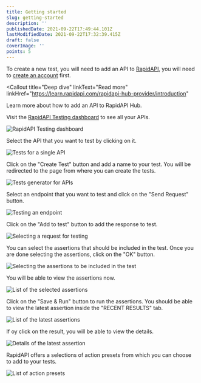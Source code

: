 ```yaml
---
title: Getting started
slug: getting-started
description: ''
publishedDate: 2021-09-22T17:49:44.101Z
lastModifiedDate: 2021-09-22T17:32:39.415Z
draft: false
coverImage: ''
points: 5
---
```


To create a new test, you will need to add an API to [RapidAPI](https://RapidAPI.com/hub?utm_source=learn.RapidAPI.com&utm_medium=DevRel&utm_campaign=DevRel), you will need to [create an account](https://RapidAPI.com/auth/sign-up?utm_source=learn.RapidAPI.com&utm_medium=DevRel&utm_campaign=DevRel) first.

<Callout
  title="Deep dive"
  linkText="Read more"
  linkHref="https://learn.rapidapi.com/rapidapi-hub-provider/introduction"
>
  Learn more about how to add an API to RapidAPI Hub.
</Callout>

Visit the [RapidAPI Testing dashboard](https://rapidapi.com/testing) to see all your APIs.

![RapidAPI Testing dashboard](https://raw.githubusercontent.com/RapidAPI/DevRel-Stack-Data/dev/learn/courses/rapidapi-testing/images/image1.png)

Select the API that you want to test by clicking on it.

![Tests for a single API](https://raw.githubusercontent.com/RapidAPI/DevRel-Stack-Data/dev/learn/courses/rapidapi-testing/images/image2.png)

Click on the "Create Test" button and add a name to your test. You will be redirected to the page from where you can create the tests.

![Tests generator for APIs](https://raw.githubusercontent.com/RapidAPI/DevRel-Stack-Data/dev/learn/courses/rapidapi-testing/images/image3.png)

Select an endpoint that you want to test and click on the "Send Request" button.

![Testing an endpoint](https://raw.githubusercontent.com/RapidAPI/DevRel-Stack-Data/dev/learn/courses/rapidapi-testing/images/image4.png)

Click on the "Add to test" button to add the response to test.

![Selecting a request for testing](https://raw.githubusercontent.com/RapidAPI/DevRel-Stack-Data/dev/learn/courses/rapidapi-testing/images/image5.png)

You can select the assertions that should be included in the test. Once you are done selecting the assertions, click on the "OK" button.

![Selecting the assertions to be included in the test](https://raw.githubusercontent.com/RapidAPI/DevRel-Stack-Data/dev/learn/courses/rapidapi-testing/images/image6.png)

You will be able to view the assertions now.

![List of the selected assertions](https://raw.githubusercontent.com/RapidAPI/DevRel-Stack-Data/dev/learn/courses/rapidapi-testing/images/image7.png)

Click on the "Save & Run" button to run the assertions. You should be able to view the latest assertion inside the "RECENT RESULTS" tab.

![List of the latest assertions](https://raw.githubusercontent.com/RapidAPI/DevRel-Stack-Data/dev/learn/courses/rapidapi-testing/images/image8.png)

If oy click on the result, you will be able to view the details.

![Details of the latest assertion](https://raw.githubusercontent.com/RapidAPI/DevRel-Stack-Data/dev/learn/courses/rapidapi-testing/images/image9.png)

RapidAPI offers a selections of action presets from which you can choose to add to your tests.

![List of action presets](https://raw.githubusercontent.com/RapidAPI/DevRel-Stack-Data/dev/learn/courses/rapidapi-testing/images/image10.png)
